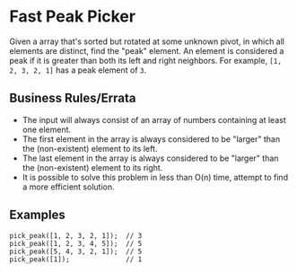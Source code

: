 # Fast Peak Picker

Given a array that's sorted but rotated at some unknown pivot, in which all elements are distinct, find the "peak" element. An element is considered a peak if it is greater than both its left and right neighbors. For example, `[1, 2, 3, 2, 1]` has a peak element of `3`.

## Business Rules/Errata

- The input will always consist of an array of numbers containing at least one element.
- The first element in the array is always considered to be "larger" than the (non-existent) element to its left.
- The last element in the array is always considered to be "larger" than the (non-existent) element to its right.
- It is possible to solve this problem in less than O(n) time, attempt to find a more efficient solution.

## Examples

```
pick_peak([1, 2, 3, 2, 1]);  // 3
pick_peak([1, 2, 3, 4, 5]);  // 5
pick_peak([5, 4, 3, 2, 1]);  // 5
pick_peak([1]);              // 1
```

